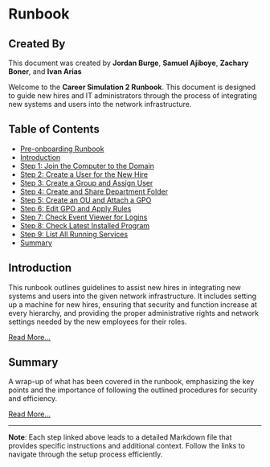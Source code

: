 # Runbook

## Created By

This document was created by **Jordan Burge**, **Samuel Ajiboye**, **Zachary Boner**, and **Ivan Arias**

Welcome to the **Career Simulation 2 Runbook**. This document is designed to guide new hires and IT administrators through the process of integrating new systems and users into the network infrastructure.

## Table of Contents

- [Pre-onboarding Runbook](steps/problem.md)
- [Introduction](#introduction)
- [Step 1: Join the Computer to the Domain](steps/step1.md)
- [Step 2: Create a User for the New Hire](steps/step2.md)
- [Step 3: Create a Group and Assign User](steps/step3.md)
- [Step 4: Create and Share Department Folder](steps/step4.md)
- [Step 5: Create an OU and Attach a GPO](steps/step5.md)
- [Step 6: Edit GPO and Apply Rules](steps/step6.md)
- [Step 7: Check Event Viewer for Logins](steps/step7.md)
- [Step 8: Check Latest Installed Program](steps/step8.md)
- [Step 9: List All Running Services](steps/step9.md)
- [Summary](#summary)

## Introduction

This runbook outlines guidelines to assist new hires in integrating new systems and users into the given network infrastructure. It includes setting up a machine for new hires, ensuring that security and function increase at every hierarchy, and providing the proper administrative rights and network settings needed by the new employees for their roles.

[Read More...](steps/introduction.md)

## Summary

A wrap-up of what has been covered in the runbook, emphasizing the key points and the importance of following the outlined procedures for security and efficiency.

[Read More...](steps/summary.md)

---

**Note**: Each step linked above leads to a detailed Markdown file that provides specific instructions and additional context. Follow the links to navigate through the setup process efficiently.


